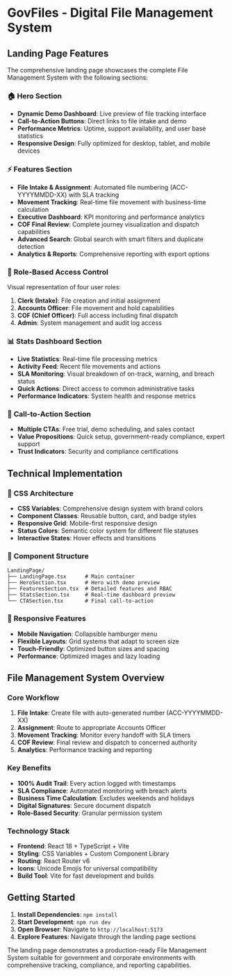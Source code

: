# GovFiles - Digital File Management System

## Landing Page Features

The comprehensive landing page showcases the complete File Management System with the following sections:

### 🏠 **Hero Section**
- **Dynamic Demo Dashboard**: Live preview of file tracking interface
- **Call-to-Action Buttons**: Direct links to file intake and demo
- **Performance Metrics**: Uptime, support availability, and user base statistics
- **Responsive Design**: Fully optimized for desktop, tablet, and mobile devices

### ⚡ **Features Section**
- **File Intake & Assignment**: Automated file numbering (ACC-YYYYMMDD-XX) with SLA tracking
- **Movement Tracking**: Real-time file movement with business-time calculation
- **Executive Dashboard**: KPI monitoring and performance analytics
- **COF Final Review**: Complete journey visualization and dispatch capabilities
- **Advanced Search**: Global search with smart filters and duplicate detection
- **Analytics & Reports**: Comprehensive reporting with export options

### 👥 **Role-Based Access Control**
Visual representation of four user roles:
1. **Clerk (Intake)**: File creation and initial assignment
2. **Accounts Officer**: File movement and hold capabilities  
3. **COF (Chief Officer)**: Full access including final dispatch
4. **Admin**: System management and audit log access

### 📊 **Stats Dashboard Section**
- **Live Statistics**: Real-time file processing metrics
- **Activity Feed**: Recent file movements and actions
- **SLA Monitoring**: Visual breakdown of on-track, warning, and breach status
- **Quick Actions**: Direct access to common administrative tasks
- **Performance Indicators**: System health and response metrics

### 🚀 **Call-to-Action Section**
- **Multiple CTAs**: Free trial, demo scheduling, and sales contact
- **Value Propositions**: Quick setup, government-ready compliance, expert support
- **Trust Indicators**: Security and compliance certifications

## Technical Implementation

### 🎨 **CSS Architecture**
- **CSS Variables**: Comprehensive design system with brand colors
- **Component Classes**: Reusable button, card, and badge styles
- **Responsive Grid**: Mobile-first responsive design
- **Status Colors**: Semantic color system for different file statuses
- **Interactive States**: Hover effects and transitions

### 🔧 **Component Structure**
```
LandingPage/
├── LandingPage.tsx      # Main container
├── HeroSection.tsx      # Hero with demo preview
├── FeaturesSection.tsx  # Detailed features and RBAC
├── StatsSection.tsx     # Real-time dashboard preview
└── CTASection.tsx       # Final call-to-action
```

### 📱 **Responsive Features**
- **Mobile Navigation**: Collapsible hamburger menu
- **Flexible Layouts**: Grid systems that adapt to screen size
- **Touch-Friendly**: Optimized button sizes and spacing
- **Performance**: Optimized images and lazy loading

## File Management System Overview

### Core Workflow
1. **File Intake**: Create file with auto-generated number (ACC-YYYYMMDD-XX)
2. **Assignment**: Route to appropriate Accounts Officer
3. **Movement Tracking**: Monitor every handoff with SLA timers
4. **COF Review**: Final review and dispatch to concerned authority
5. **Analytics**: Performance tracking and reporting

### Key Benefits
- **100% Audit Trail**: Every action logged with timestamps
- **SLA Compliance**: Automated monitoring with breach alerts
- **Business Time Calculation**: Excludes weekends and holidays
- **Digital Signatures**: Secure document dispatch
- **Role-Based Security**: Granular permission system

### Technology Stack
- **Frontend**: React 18 + TypeScript + Vite
- **Styling**: CSS Variables + Custom Component Library
- **Routing**: React Router v6
- **Icons**: Unicode Emojis for universal compatibility
- **Build Tool**: Vite for fast development and builds

## Getting Started

1. **Install Dependencies**: `npm install`
2. **Start Development**: `npm run dev`
3. **Open Browser**: Navigate to `http://localhost:5173`
4. **Explore Features**: Navigate through the landing page sections

The landing page demonstrates a production-ready File Management System suitable for government and corporate environments with comprehensive tracking, compliance, and reporting capabilities.